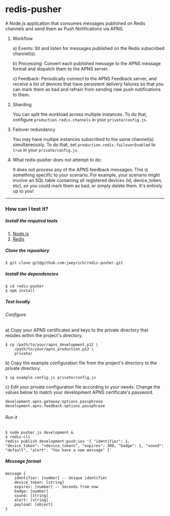 # redis-pusher

A Node.js application that consumes messages published on Redis channels and
send them as Push Notifications via APNS.

1. Workflow

	a) Events: Sit and listen for messages published on the Redis subscribed
	   channel(s).

	b) Processing: Convert each published message to the APNS message format
	   and dispatch them to the APNS server.

	c) Feedback: Periodically connect to the APNS Feedback server, and receive a
	   list of devices that have persistent delivery failures so that you can
	   mark them as bad and refrain from sending new push notifications to them.

2. Sharding

	You can split the workload across multiple instances.
	To do that, configure `production.redis.channels` in your `private/config.js`.

3. Failover redundancy

	You may have multipe instances subscribed to the same channel(s) simultaneously.
	To do that, set `production.redis.failoverEnabled` to `true` in your
	`private/config.js`.

4. What redis-pusher does not attempt to do:

	It does not process any of the APNS feedback messages. This is something
	specific to your scenario. For example, your scenario might involve an SQL
	table containing all registered devices (id, device_token, etc), so you
	could mark them as bad, or simply delete them. It's entirely up to you!

- - -

### How can I test it?

##### Install the required tools

1. [Node.js](http://nodejs.org/)
2. [Redis](http://redis.io/)

##### Clone the repository

	$ git clone git@github.com:jweyrich/redis-pusher.git

##### Install the dependencies

	$ cd redis-pusher
	$ npm install

##### Test locally

###### Configure

a) Copy your APNS certificates and keys to the private
   directory that resides within the project's directory.

	$ cp /path/to/your/apns_development.p12 \
		/path/to/your/apns_production.p12 \
		private/

b) Copy the example configuration file from the project's directory
to the private directory.

	$ cp example.config.js private/config.js

c) Edit your private configuration file according to your needs. Change
   the values below to match your development APNS certificate's password.

	development.apns.gateway.options.passphrase
	development.apns.feedback.options.passphrase

###### Run it

	$ node pusher.js development &
	$ redis-cli
	redis> publish development:push:ios '{ "identifier": 1, "device_token": "<device_token>", "expires": 300, "badge": 1, "sound": "default", "alert": "You have a new message" }'

##### Message format

	message {
		identifier: [number] -- Unique identifier
		device_token: [string]
		expires: [number] -- Seconds from now
		badge: [number]
		sound: [string]
		alert: [string]
		payload: [object]
	}
